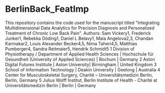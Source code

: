 # BerlinBack_FeatImp

This repository contains the code used for the manuscript titled "Integrating Multidimensional Data Analytics for Precision Diagnosis and Personalized Treatment of Chronic Low Back Pain".
Authors: Sam Vickery1, Frederick Junker1, Rebekka Döding1, Daniel L Belavy1, Maia Angelova2,3, Chandan Karmakar2, Louis Alexander Becker4,5, Nima Taheri4,5, Matthias Pumberger4, Sandra Reitmaier5, Hendrik Schmidt5 
1 Division of Physiotherapy / Department of Applied Health Sciences | Hochschule für Gesundheit (University of Applied Sciences) | Bochum | Germany
2 Aston Digital Futures Institute | Aston University| Birmingham | United Kingdom
3 School of Information Technology | Deakin University | Geelong | Australia
4 Center for Musculoskeletal Surgery, Charité – Universitätsmedizin Berlin, Berlin, Germany
5 Julius Wolff Institut, Berlin Institute of Health - Charité at Universitätsmedizin Berlin | Berlin | Germany
